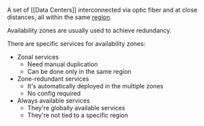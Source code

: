A set of [[Data Centers]] interconnected via optic fiber and at close distances, all within the same [region](Regions).

Availability zones are usually used to achieve redundancy.

There are specific services for availability zones:
* Zonal services
	* Need manual duplication
	* Can be done only in the same region
* Zone-redundant services
	* It's automatically deployed in the multiple zones
	* No config required
* Always available services
	* They're globally available services
	* They're not tied to a specific region

